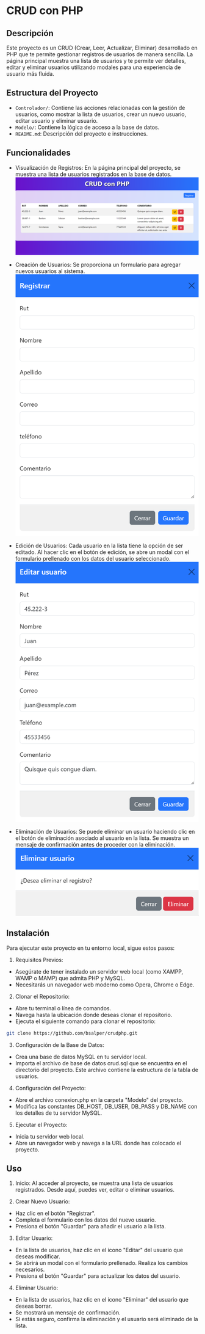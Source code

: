 # CRUD con PHP

## Descripción

Este proyecto es un CRUD (Crear, Leer, Actualizar, Eliminar) desarrollado en PHP que te permite gestionar registros de usuarios de manera sencilla. La página principal muestra una lista de usuarios y te permite ver detalles, editar y eliminar usuarios utilizando modales para una experiencia de usuario más fluida.

## Estructura del Proyecto

- `Controlador/`:  Contiene las acciones relacionadas con la gestión de usuarios, como mostrar la lista de usuarios, crear un nuevo usuario, editar usuario y eliminar usuario.
- `Modelo/`: Contiene la lógica de acceso a la base de datos.
- `README.md`: Descripción del proyecto e instrucciones.

## Funcionalidades

- Visualización de Registros: En la página principal del proyecto, se muestra una lista de usuarios registrados en la base de datos.
![ver](./images/ver.png)

- Creación de Usuarios: Se proporciona un formulario para agregar nuevos usuarios al sistema.
![registro](./images/registro.png)

- Edición de Usuarios: Cada usuario en la lista tiene la opción de ser editado. Al hacer clic en el botón de edición, se abre un modal con el formulario prellenado con los datos del usuario seleccionado.
![editar](./images/editar.png)

- Eliminación de Usuarios: Se puede eliminar un usuario haciendo clic en el botón de eliminación asociado al usuario en la lista. Se muestra un mensaje de confirmación antes de proceder con la eliminación.
![eliminar](./images/eliminar.png)

## Instalación

Para ejecutar este proyecto en tu entorno local, sigue estos pasos:

1. Requisitos Previos:
- Asegúrate de tener instalado un servidor web local (como XAMPP, WAMP o MAMP) que admita PHP y MySQL.
- Necesitarás un navegador web moderno como Opera, Chrome o Edge.

2. Clonar el Repositorio:
- Abre tu terminal o línea de comandos.
- Navega hasta la ubicación donde deseas clonar el repositorio.
- Ejecuta el siguiente comando para clonar el repositorio:
```bash
git clone https://github.com/bsalper/crudphp.git
```

3. Configuración de la Base de Datos:
- Crea una base de datos MySQL en tu servidor local.
- Importa el archivo de base de datos crud.sql que se encuentra en el directorio del proyecto. Este archivo contiene la estructura de la tabla de usuarios.

4. Configuración del Proyecto:
- Abre el archivo conexion.php en la carpeta "Modelo" del proyecto.
- Modifica las constantes DB_HOST, DB_USER, DB_PASS y DB_NAME con los detalles de tu servidor MySQL.

5. Ejecutar el Proyecto:
- Inicia tu servidor web local.
- Abre un navegador web y navega a la URL donde has colocado el proyecto.

## Uso

1. Inicio: Al acceder al proyecto, se muestra una lista de usuarios registrados. Desde aquí, puedes ver, editar o eliminar usuarios.

2. Crear Nuevo Usuario:

- Haz clic en el botón "Registrar".
- Completa el formulario con los datos del nuevo usuario.
- Presiona el botón "Guardar" para añadir el usuario a la lista.

3. Editar Usuario:

- En la lista de usuarios, haz clic en el icono "Editar" del usuario que deseas modificar.
- Se abrirá un modal con el formulario prellenado. Realiza los cambios necesarios.
- Presiona el botón "Guardar" para actualizar los datos del usuario.

4. Eliminar Usuario:

- En la lista de usuarios, haz clic en el icono "Eliminar" del usuario que deseas borrar.
- Se mostrará un mensaje de confirmación.
- Si estás seguro, confirma la eliminación y el usuario será eliminado de la lista.
